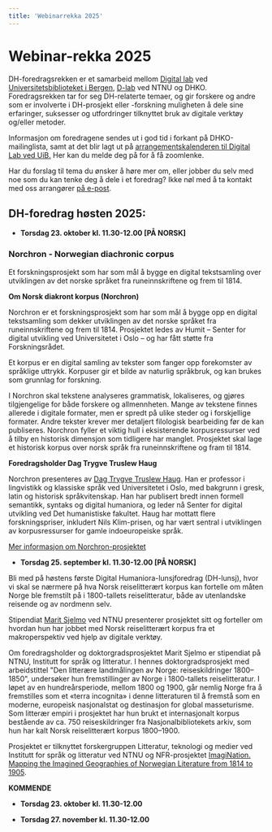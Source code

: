 ```yaml
---
title: 'Webinarrekka 2025'
---
```


# **Webinar-rekka 2025**

DH-foredragsrekken er et samarbeid mellom [Digital lab](https://www.uib.no/digitallab) ved [Universitetsbiblioteket i Bergen](https://www.uib.no/ub), [D-lab](https://www.ntnu.no/ub/d-lab) ved NTNU og DHKO. Foredragsrekken tar for seg DH-relaterte temaer, og gir forskere og andre som er involverte i DH-prosjekt eller -forskning muligheten å dele sine erfaringer, suksesser og utfordringer tilknyttet bruk av digitale verktøy og/eller metoder.

Informasjon om foredragene sendes ut i god tid i forkant på DHKO-mailinglista, samt at det blir lagt ut på [arrangementskalenderen til Digital Lab ved UiB.](https://www.uib.no/digitallab/kalender) Her kan du melde deg på for å få zoomlenke. 

Har du forslag til tema du ønsker å høre mer om, eller jobber du selv med noe som du kan tenke deg å dele i et foredrag? Ikke nøl med å ta kontakt med oss arrangører [på e-post](mailto:emma.aadland@uib.no).

## DH-foredrag høsten 2025:

- **Torsdag 23. oktober kl. 11.30-12.00 [PÅ NORSK]**

### Norchron - Norwegian diachronic corpus

Et forskningsprosjekt som har som mål å bygge en digital tekstsamling over utviklingen av det norske språket fra runeinnskriftene og frem til 1814.

**Om Norsk diakront korpus (Norchron)**

Norchron er et forskningsprosjekt som har som mål å bygge opp en digital tekstsamling som dekker utviklingen av det norske språket fra runeinnskriftene og frem til 1814. Prosjektet ledes av Humit – Senter for digital utvikling ved Universitetet i Oslo – og har fått støtte fra Forskningsrådet.

Et korpus er en digital samling av tekster som fanger opp forekomster av språklige uttrykk. Korpuser gir et bilde av naturlig språkbruk, og kan brukes som grunnlag for forskning. 

I Norchron skal tekstene analyseres grammatisk, lokaliseres, og gjøres tilgjengelige for både forskere og allmennheten. Mange av tekstene finnes allerede i digitale formater, men er spredt på ulike steder og i forskjellige formater. Andre tekster krever mer detaljert filologisk bearbeiding før de kan publiseres. Norchron fyller et viktig hull i eksisterende korpusressurser ved å tilby en historisk dimensjon som tidligere har manglet. Prosjektet skal lage et historisk korpus over norsk språk fra runeinnskriftene og fram til 1814.

**Foredragsholder Dag Trygve Truslew Haug**

Norchron presenteres av [Dag Trygve Truslew Haug](https://www.hf.uio.no/ifikk/personer/vit/klassiske-sprak/fast/daghaug/index.html). Han  er professor i lingvistikk og klassiske språk ved Universitetet i Oslo, med bakgrunn i gresk, latin og historisk språkvitenskap. Han har publisert bredt innen formell semantikk, syntaks og digital humaniora, og leder nå Senter for digital utvikling ved Det humanistiske fakultet. Haug har mottatt flere forskningspriser, inkludert Nils Klim-prisen, og har vært sentral i utviklingen av korpusressurser for gamle indoeuropeiske språk.

[Mer informasjon om Norchron-prosjektet](https://www.hf.uio.no/om/aktuelt/aktuelle-saker/2024/stotte-til-humits-nye-sprakprosjekt.html)

- **Torsdag 25. september kl. 11.30-12.00 [PÅ NORSK]**

Bli med på høstens første Digital Humaniora-lunsjforedrag (DH-lunsj), hvor vi skal se nærmere på hva Norsk reiselitterært korpus kan fortelle om måten Norge ble fremstilt på i 1800-tallets reiselitteratur, både av utenlandske reisende og av nordmenn selv.
  
Stipendiat [Marit Sjelmo](https://www.ntnu.no/ansatte/marit.sjelmo) ved NTNU presenterer prosjektet sitt og forteller om hvordan hun har jobbet med Norsk reiselitterært korpus fra et makroperspektiv ved hjelp av digitale verktøy.

Om foredragsholder og doktorgradsprosjektet
Marit Sjelmo er stipendiat på NTNU, Institutt for språk og litteratur. I hennes doktorgradsprosjekt med arbeidstittel "Den litterære landmålingen av Norge: reiseskildringer 1800–1850", undersøker hun fremstillinger av Norge i 1800-tallets reiselitteratur. I løpet av en hundreårsperiode, mellom 1800 og 1900, går nemlig Norge fra å fremstilles som et «terra incognita» i denne litteraturen til å fremstå som en moderne, europeisk nasjonalstat og destinasjon for global masseturisme. Som litterær empiri i prosjektet har hun brukt et internasjonalt korpus bestående av ca. 750 reiseskildringer fra Nasjonalbibliotekets arkiv, som hun har kalt Norsk reiselitterært korpus 1800–1900.

Prosjektet er tilknyttet forskergruppen Litteratur, teknologi og medier ved Institutt for språk og litteratur ved NTNU og NFR-prosjektet [ImagiNation. Mapping the Imagined Geographies of Norwegian Literature from 1814 to 1905](https://prosjektbanken.forskningsradet.no/project/FORISS/314605?Kilde=FORISS&distribution=Ar&chart=bar&calcType=funding&Sprak=no&sortBy=score&sortOrder=desc&resultCount=30&offset=0&Fritekst=imagination).

**KOMMENDE**

- **Torsdag 23. oktober kl. 11.30-12.00**

- **Torsdag 27. november kl. 11.30-12.00**
